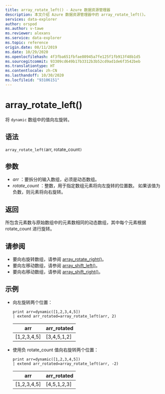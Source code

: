 ```yaml
---
title: array_rotate_left() - Azure 数据资源管理器
description: 本文介绍 Azure 数据资源管理器中的 array_rotate_left()。
services: data-explorer
author: orspod
ms.author: v-tawe
ms.reviewer: alexans
ms.service: data-explorer
ms.topic: reference
origin.date: 08/11/2019
ms.date: 10/29/2020
ms.openlocfilehash: 4f3fba651fbfae80945a7fe125f1fb913f48b1d5
ms.sourcegitcommit: 93309cd649b17b3312b3b52cd9ad1de6f3542beb
ms.translationtype: HT
ms.contentlocale: zh-CN
ms.lasthandoff: 10/30/2020
ms.locfileid: "93106151"
---
```

# <a name="array_rotate_left"></a>array_rotate_left()

将 `dynamic` 数组中的值向左旋转。

## <a name="syntax"></a>语法

`array_rotate_left(`arr, rotate_count`)` 

## <a name="arguments"></a>参数

* *arr* ：要拆分的输入数组，必须是动态数组。
* *rotate_count* ：整数，用于指定数组元素将向左旋转的位置数。 如果该值为负数，则元素将向右旋转。

## <a name="returns"></a>返回

所包含元素数与原始数组中的元素数相同的动态数组，其中每个元素根据 rotate_count 进行旋转。

## <a name="see-also"></a>请参阅

* 要向右旋转数组，请参阅 [array_rotate_right()](array_rotate_rightfunction.md)。
* 要向左移动数组，请参阅 [array_shift_left()](array_shift_leftfunction.md)。
* 要向右移动数组，请参阅 [array_shift_right()](array_shift_rightfunction.md)。

## <a name="examples"></a>示例

* 向左旋转两个位置：

    <!-- csl: https://help.kusto.chinacloudapi.cn:443/Samples -->
    ```kusto
    print arr=dynamic([1,2,3,4,5]) 
    | extend arr_rotated=array_rotate_left(arr, 2)
    ```
    
    |arr|arr_rotated|
    |---|---|
    |[1,2,3,4,5]|[3,4,5,1,2]|

* 使用负 rotate_count 值向右旋转两个位置：

    <!-- csl: https://help.kusto.chinacloudapi.cn:443/Samples -->
    ```kusto
    print arr=dynamic([1,2,3,4,5]) 
    | extend arr_rotated=array_rotate_left(arr, -2)
    ```
    
    |arr|arr_rotated|
    |---|---|
    |[1,2,3,4,5]|[4,5,1,2,3]|
